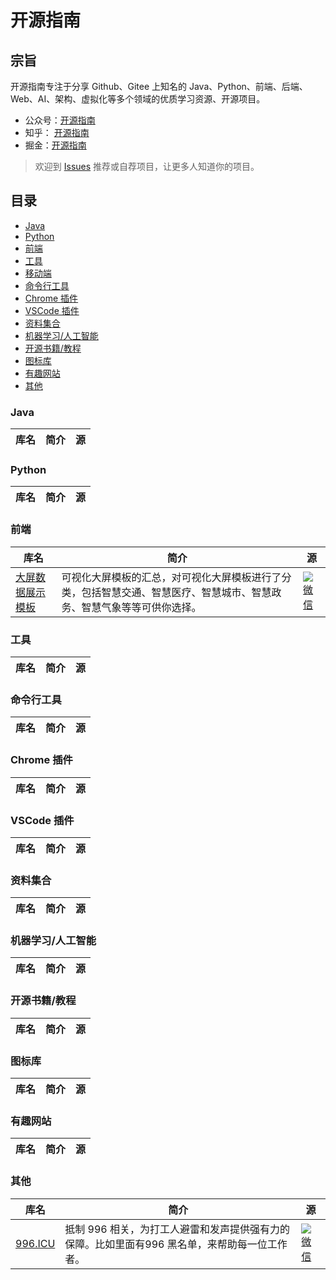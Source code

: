 

# 开源指南
## 宗旨
开源指南专注于分享 Github、Gitee 上知名的 Java、Python、前端、后端、Web、AI、架构、虚拟化等多个领域的优质学习资源、开源项目。
- 公众号：[开源指南](https://user-images.githubusercontent.com/39942637/126058002-7a27b74e-f1cd-4ea9-a4a4-826120cbf062.png)
- 知乎： [开源指南](https://www.zhihu.com/people/kai-yuan-zhi-nan)
- 掘金：[开源指南](https://juejin.cn/user/792123647224792)
> 欢迎到 [Issues](https://github.com/OpenSouth/openguide/issues/new) 推荐或自荐项目，让更多人知道你的项目。
## 目录
- [Java](https://github.com/OpenSouth/openguide#java)
- [Python](https://github.com/OpenSouth/openguide#python)
- [前端](https://github.com/OpenSouth/openguide#前端)
- [工具](https://github.com/OpenSouth/openguide#工具)
- [移动端](https://github.com/OpenSouth/openguide#移动端)
- [命令行工具](https://github.com/OpenSouth/openguide#命令行工具)
- [Chrome 插件](https://github.com/OpenSouth/openguide#chrome-插件)
- [VSCode 插件](https://github.com/OpenSouth/openguide#vscode-插件)
- [资料集合](https://github.com/OpenSouth/openguide#资料集合)
- [机器学习/人工智能](https://github.com/OpenSouth/openguide#机器学习/人工智能)
- [开源书籍/教程](https://github.com/OpenSouth/openguide#开源书籍/教程)
- [图标库](https://github.com/OpenSouth/openguide#图标库)
- [有趣网站](https://github.com/OpenSouth/openguide#有趣网站)
- [其他](https://github.com/OpenSouth/openguide#其他)
### Java
|  库名 | 简介 |源 |
|  ----  | ----  |----  |
### Python
|  库名 | 简介 |源 |
|  ----  | ----  |----  |
### 前端
|  库名 | 简介 |源 |
|  ----  | ----  |----  |
| [大屏数据展示模板](https://gitee.com/lvyeyou/DaShuJuZhiDaPingZhanShi)  | 可视化大屏模板的汇总，对可视化大屏模板进行了分类，包括智慧交通、智慧医疗、智慧城市、智慧政务、智慧气象等等可供你选择。 |[![微信](https://user-images.githubusercontent.com/39942637/126057802-9e7d235f-fc5c-4503-b6c9-1ff6597d27b1.png)](https://mp.weixin.qq.com/s?__biz=Mzg4MDYyODM1Nw==&mid=2247483761&idx=1&sn=7516035fae13c6ea34cfeabfa7494a45&chksm=cf73069bf8048f8dfb5abe059bd35b9adbce1dec0c74a7d7a5360aa4111e385d33c7dc6e1f04&token=245738807&lang=zh_CN#rd)|
### 工具
|  库名 | 简介 |源 |
|  ----  | ----  |----  |
### 命令行工具
|  库名 | 简介 |源 |
|  ----  | ----  |----  |
### Chrome 插件
|  库名 | 简介 |源 |
|  ----  | ----  |----  |
### VSCode 插件
|  库名 | 简介 |源 |
|  ----  | ----  |----  |
### 资料集合
|  库名 | 简介 |源 |
|  ----  | ----  |----  |
### 机器学习/人工智能
|  库名 | 简介 |源 |
|  ----  | ----  |----  |
### 开源书籍/教程
|  库名 | 简介 |源 |
|  ----  | ----  |----  |
### 图标库
|  库名 | 简介 |源 |
|  ----  | ----  |----  |
### 有趣网站
|  库名 | 简介 |源 |
|  ----  | ----  |----  |
### 其他
|  库名   | 简介  | 源 |
|  ----  | ----  |----  |
| [996.ICU](https://github.com/996icu/996.ICU)  | 抵制 996 相关，为打工人避雷和发声提供强有力的保障。比如里面有996 黑名单，来帮助每一位工作者。 |[![微信](https://user-images.githubusercontent.com/39942637/126057802-9e7d235f-fc5c-4503-b6c9-1ff6597d27b1.png)](https://mp.weixin.qq.com/s?__biz=Mzg4MDYyODM1Nw==&mid=2247483742&idx=1&sn=a918c2a107b67574af058f1a982167ff&chksm=cf7306b4f8048fa2065b43f4055af7ee7c42fb2ae51c664941756b22abae351122e34d1f8701&token=245738807&lang=zh_CN#rd)|
